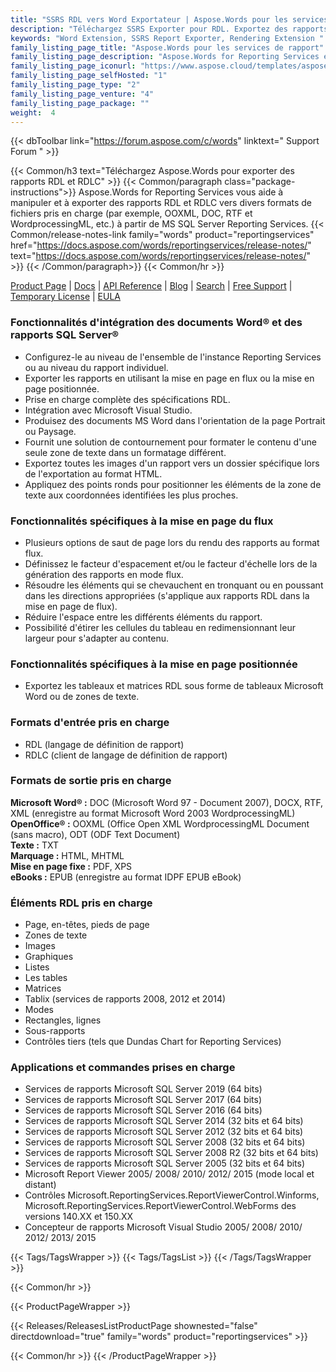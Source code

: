 ```yaml
---
title: "SSRS RDL vers Word Exportateur | Aspose.Words pour les services de rapport"
description: "Téléchargez SSRS Exporter pour RDL. Exportez des rapports aux formats Word (DOC DOCX PDF RTF HTML MHTML ODT TXT XPS & WordprocessingML) à partir de SQL Server Reporting Services."
keywords: "Word Extension, SSRS Report Exporter, Rendering Extension "
family_listing_page_title: "Aspose.Words pour les services de rapport"
family_listing_page_description: "Aspose.Words for Reporting Services est une extension de rendu destinée aux développeurs de logiciels pour exporter des rapports RDL et RDLC sous forme de documents DOC, DOCX, PDF, RTF, HTML, MHTML, ODT, TXT, XPS et WordprocessingML à partir de Microsoft SQL Server Reporting Services."
family_listing_page_iconurl: "https://www.aspose.cloud/templates/aspose/App_Themes/V3/images/words/272x272/aspose_words-for-reporting-services.png"
family_listing_page_selfHosted: "1"
family_listing_page_type: "2"
family_listing_page_venture: "4"
family_listing_page_package: ""
weight:  4
---
```


{{< dbToolbar link="https://forum.aspose.com/c/words" linktext=" Support Forum " >}}

{{< Common/h3 text="Téléchargez Aspose.Words pour exporter des rapports RDL et RDLC"  >}}
{{< Common/paragraph class="package-instructions">}}
Aspose.Words for Reporting Services vous aide à manipuler et à exporter des rapports RDL et RDLC vers divers formats de fichiers pris en charge (par exemple, OOXML, DOC, RTF et WordprocessingML, etc.) à partir de MS SQL Server Reporting Services.
{{< Common/release-notes-link family="words" product="reportingservices" href="https://docs.aspose.com/words/reportingservices/release-notes/" text="https://docs.aspose.com/words/reportingservices/release-notes/"  >}}
{{< /Common/paragraph>}}
{{< Common/hr >}}

[Product Page](https://products.aspose.com/words/reporting-services/) | [Docs](https://docs.aspose.com/words/reportingservices/) | [API Reference](https://reference.aspose.com/words/) | [Blog](https://blog.aspose.com/category/words/) | [Search](https://search.aspose.com/) | [Free Support](https://forum.aspose.com/c/words/8) | [Temporary License](https://purchase.aspose.com/temporary-license) | [EULA](https://about.aspose.com/legal/eula/)

### Fonctionnalités d'intégration des documents Word® et des rapports SQL Server®

- Configurez-le au niveau de l'ensemble de l'instance Reporting Services ou au niveau du rapport individuel.
- Exporter les rapports en utilisant la mise en page en flux ou la mise en page positionnée.
- Prise en charge complète des spécifications RDL.
- Intégration avec Microsoft Visual Studio.
- Produisez des documents MS Word dans l'orientation de la page Portrait ou Paysage.
- Fournit une solution de contournement pour formater le contenu d'une seule zone de texte dans un formatage différent.
- Exportez toutes les images d'un rapport vers un dossier spécifique lors de l'exportation au format HTML.
- Appliquez des points ronds pour positionner les éléments de la zone de texte aux coordonnées identifiées les plus proches.

### Fonctionnalités spécifiques à la mise en page du flux

- Plusieurs options de saut de page lors du rendu des rapports au format flux.
- Définissez le facteur d'espacement et/ou le facteur d'échelle lors de la génération des rapports en mode flux.
- Résoudre les éléments qui se chevauchent en tronquant ou en poussant dans les directions appropriées (s'applique aux rapports RDL dans la mise en page de flux).
- Réduire l'espace entre les différents éléments du rapport.
- Possibilité d'étirer les cellules du tableau en redimensionnant leur largeur pour s'adapter au contenu.

### Fonctionnalités spécifiques à la mise en page positionnée

- Exportez les tableaux et matrices RDL sous forme de tableaux Microsoft Word ou de zones de texte.

### Formats d'entrée pris en charge

- RDL (langage de définition de rapport)
- RDLC (client de langage de définition de rapport)

### Formats de sortie pris en charge

**Microsoft Word® :** DOC (Microsoft Word 97 - Document 2007), DOCX, RTF, XML (enregistre au format Microsoft Word 2003 WordprocessingML)\
**OpenOffice® :** OOXML (Office Open XML WordprocessingML Document (sans macro), ODT (ODF Text Document)\
**Texte :** TXT\
**Marquage :** HTML, MHTML\
**Mise en page fixe :** PDF, XPS\
**eBooks :** EPUB (enregistre au format IDPF EPUB eBook)

### Éléments RDL pris en charge

- Page, en-têtes, pieds de page
- Zones de texte
- Images
- Graphiques
- Listes
- Les tables
- Matrices
- Tablix (services de rapports 2008, 2012 et 2014)
- Modes
- Rectangles, lignes
- Sous-rapports
- Contrôles tiers (tels que Dundas Chart for Reporting Services)

### Applications et commandes prises en charge

- Services de rapports Microsoft SQL Server 2019 (64 bits)
- Services de rapports Microsoft SQL Server 2017 (64 bits)
- Services de rapports Microsoft SQL Server 2016 (64 bits)
- Services de rapports Microsoft SQL Server 2014 (32 bits et 64 bits)
- Services de rapports Microsoft SQL Server 2012 (32 bits et 64 bits)
- Services de rapports Microsoft SQL Server 2008 (32 bits et 64 bits)
- Services de rapports Microsoft SQL Server 2008 R2 (32 bits et 64 bits)
- Services de rapports Microsoft SQL Server 2005 (32 bits et 64 bits)
- Microsoft Report Viewer 2005/ 2008/ 2010/ 2012/ 2015 (mode local et distant)
- Contrôles Microsoft.ReportingServices.ReportViewerControl.Winforms, Microsoft.ReportingServices.ReportViewerControl.WebForms des versions 140.XX et 150.XX
- Concepteur de rapports Microsoft Visual Studio 2005/ 2008/ 2010/ 2012/ 2013/ 2015

{{< Tags/TagsWrapper >}}
{{< Tags/TagsList >}}
{{< /Tags/TagsWrapper >}}

{{< Common/hr >}}

{{< ProductPageWrapper >}}

<!-- ReleasesListProductPage-->

{{< Releases/ReleasesListProductPage shownested="false"  directdownload="true" family="words" product="reportingservices" >}}

<!-- /ReleasesListProductPage-->

{{< Common/hr >}}
{{< /ProductPageWrapper >}}

